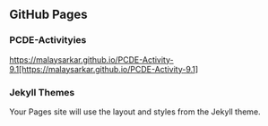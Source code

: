 ## GitHub Pages

### PCDE-Activityies
https://malaysarkar.github.io/PCDE-Activity-9.1[https://malaysarkar.github.io/PCDE-Activity-9.1]


### Jekyll Themes

Your Pages site will use the layout and styles from the Jekyll theme.
